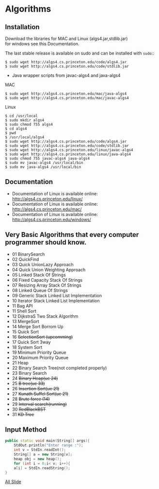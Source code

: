 # Algorithms

Installation <br />
------------
Download the libraries for MAC and Linux (algs4.jar,stdlib.jar) <br />
for windows see this Documentation.

The last stable release is available on sudo and can be installed with `` sudo ``:: <br />


    $ sudo wget http://algs4.cs.princeton.edu/code/algs4.jar
    $ sudo wget http://algs4.cs.princeton.edu/code/stdlib.jar


* Java wrapper scripts from javac-algs4 and java-algs4


MAC <br />


    $ sudo wget http://algs4.cs.princeton.edu/mac/java-algs4
    $ sudo wget http://algs4.cs.princeton.edu/mac/javac-algs4


Linux <br />


	$ cd /usr/local
	$ sudo mkdir algs4
	$ sudo chmod 755 algs4
	$ cd algs4
	$ pwd
	$ /usr/local/algs4
	$ sudo wget http://algs4.cs.princeton.edu/code/algs4.jar
	$ sudo wget http://algs4.cs.princeton.edu/code/stdlib.jar
	$ sudo wget http://algs4.cs.princeton.edu/linux/javac-algs4
	$ sudo wget http://algs4.cs.princeton.edu/linux/java-algs4
	$ sudo chmod 755 javac-algs4 java-algs4
	$ sudo mv javac-algs4 /usr/local/bin
	$ sudo mv java-algs4 /usr/local/bin


Documentation <br />
-------------


* Documentation of Linux is available online: http://algs4.cs.princeton.edu/linux/
* Documentation of Linux is available online: http://algs4.cs.princeton.edu/mac/
* Documentation of Linux is available online: http://algs4.cs.princeton.edu/windows/


## Very Basic Algorithms that every computer programmer should know.

* 01 BinarySearch
* 02 QuickFind
* 03 Quick UnionLazy Approach
* 04 Quick Union Weighting Approach
* 05 Linked Stack Of Strings
* 06 Fixed Capacity Stack Of Strings
* 07 Resizing Array Stack Of Strings
* 08 Linked Queue Of Strings
* 09 Generic Stack Linked List Implementation
* 10 Iterator Stack Linked List Implementation
* 11 Bag API
* 11 Shell Sort
* 12 DijkstraS Two Stack Algorithm
* 13 MergeSort
* 14 Merge Sort Borrom Up
* 15 Quick Sort
* 16 ~~SelectionSort (upcomming)~~
* 17 Quick Sort 3way
* 18 System Sort
* 19 Minimum Priority Queue
* 20 Maximum Priority Queue
* 21 Heap
* 22 Binary Search Tree(not completed properly)
* 23 Binary Search
* 24 ~~Binary Heap(uc 24)~~
* 25 ~~B tree(uc 33)~~
* 26 ~~Insertion Sort(uc 21)~~
* 27 ~~Kunath Suffel Sort(uc 21)~~
* 28 ~~Brute force (14)~~
* 29 ~~Interval search(running)~~
* 30 ~~RedBlackBST~~
* 31 ~~KD Tree~~


## Input Method
```cpp
public static void main(String[] args){	
	StdOut.println("Enter range :");
	int v = StdIn.readInt();
	String[] a = new String[v];
	heap obj = new heap();
	for (int i = 0;i< v; i++){
	a[i] = StdIn.readString();
}
```

[All Slide](http://algs4.cs.princeton.edu/home/)